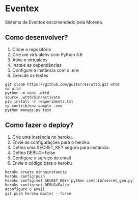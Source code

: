 # Eventex

Sistema de Eventos encomendado pela Morena.

## Como desenvolver?

1. Clone o repositório
2. Crie um virtualenv com Python 3.6
3. Ative o virtualenv
4. Instale as dependências
5. Configure a instância com o .env
6. Execute os testes

```console
git clone https://github.com/guitorres/wttd.git wttd
cd wttd
python -m venv .wttd
source .wttd/bin/activate
pip install -r requeriments.txt
cp contrib/env-sample .env
python manage.py test
```

## Como fazer o deploy?

1. Crie uma instância no heroku.
2. Envie as configurações para o heroku.
3. Defina uma SECRET_KEY segura para instância.
4. Defina DEBUG=False
5. Configure o serviço de email
6. Envie o código para o heroku

```console
heroku create minhainstancia
heroku config:push
heroku config:set SECRET_KEY=`python contrib/secret_gen.py`
heroku config:set DEBUG=False
#configuro o email
git push heroku master --force
```